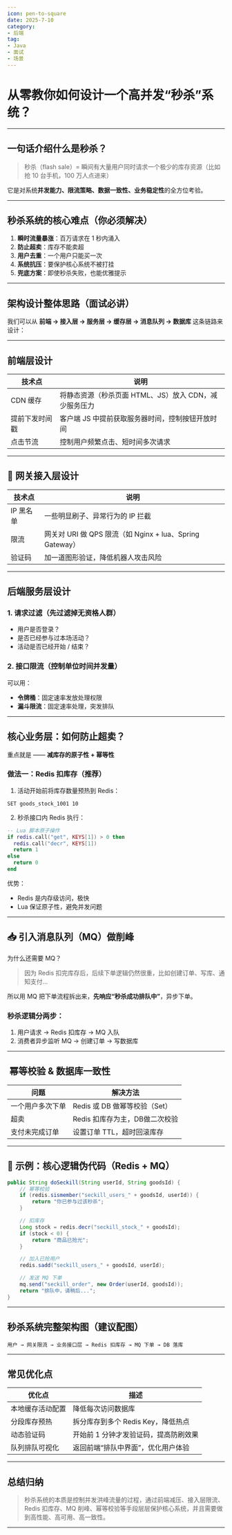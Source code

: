 ```yaml
---
icon: pen-to-square
date: 2025-7-10
category:
- 后端
tag:
- Java
- 面试
- 场景
---
```




# 从零教你如何设计一个高并发“秒杀”系统？

---

## 一句话介绍什么是秒杀？

> 秒杀（flash sale）= 瞬间有大量用户同时请求一个极少的库存资源（比如抢 10 台手机，100 万人点进来）

它是对系统**并发能力、限流策略、数据一致性、业务稳定性**的全方位考验。

---

## 秒杀系统的核心难点（你必须解决）

1. **瞬时流量暴涨**：百万请求在 1 秒内涌入
2. **防止超卖**：库存不能卖超
3. **用户去重**：一个用户只能买一次
4. **系统抗压**：要保护核心系统不被打挂
5. **兜底方案**：即使秒杀失败，也能优雅提示

---

## 架构设计整体思路（面试必讲）

我们可以从 **前端 → 接入层 → 服务层 → 缓存层 → 消息队列 → 数据库** 这条链路来设计：

---

## 前端层设计

| 技术点     | 说明                               |
| ------- | -------------------------------- |
| CDN 缓存  | 将静态资源（秒杀页面 HTML、JS）放入 CDN，减少服务压力 |
| 提前下发时间戳 | 客户端 JS 中提前获取服务器时间，控制按钮开放时间       |
| 点击节流    | 控制用户频繁点击、短时间多次请求                 |

---

## 🧰 网关接入层设计

| 技术点    | 说明                                             |
| ------ | ---------------------------------------------- |
| IP 黑名单 | 一些明显刷子、异常行为的 IP 拦截                             |
| 限流     | 网关对 URI 做 QPS 限流（如 Nginx + lua、Spring Gateway） |
| 验证码    | 加一道图形验证，降低机器人攻击风险                              |

---

## 后端服务层设计

### 1. 请求过滤（先过滤掉无资格人群）

* 用户是否登录？
* 是否已经参与过本场活动？
* 活动是否已经开始 / 结束？

### 2. 接口限流（控制单位时间并发量）

可以用：

* **令牌桶**：固定速率发放处理权限
* **漏斗限流**：固定速率处理，突发排队

---

## 核心业务层：如何防止超卖？

重点就是 —— **减库存的原子性 + 幂等性**

### 做法一：Redis 扣库存（推荐）

1. 活动开始前将库存数量预热到 Redis：

```redis
SET goods_stock_1001 10
```

2. 秒杀接口内 Redis 执行：

```lua
-- Lua 脚本原子操作
if redis.call("get", KEYS[1]) > 0 then
  redis.call("decr", KEYS[1])
  return 1
else
  return 0
end
```

优势：

* Redis 是内存级访问，极快
* Lua 保证原子性，避免并发问题

---

## 📥 引入消息队列（MQ）做削峰

为什么还需要 MQ？

> 因为 Redis 扣完库存后，后续下单逻辑仍然很重，比如创建订单、写库、通知支付…

所以用 MQ 把下单流程拆出来，**先响应“秒杀成功排队中”**，异步下单。

### 秒杀逻辑分两步：

1. 用户请求 → Redis 扣库存 → MQ 入队
2. 消费者异步监听 MQ → 创建订单 → 写数据库

---

## ️ 幂等校验 & 数据库一致性

| 问题       | 解决方法                  |
| -------- | --------------------- |
| 一个用户多次下单 | Redis 或 DB 做幂等校验（Set） |
| 超卖       | Redis 扣库存为主，DB做二次校验   |
| 支付未完成订单  | 设置订单 TTL，超时回滚库存       |

---

## 🧾 示例：核心逻辑伪代码（Redis + MQ）

```java
public String doSeckill(String userId, String goodsId) {
    // 幂等校验
    if (redis.sismember("seckill_users_" + goodsId, userId)) {
        return "你已参与过该秒杀";
    }

    // 扣库存
    Long stock = redis.decr("seckill_stock_" + goodsId);
    if (stock < 0) {
        return "商品已抢光";
    }

    // 加入已抢用户
    redis.sadd("seckill_users_" + goodsId, userId);

    // 发送 MQ 下单
    mq.send("seckill_order", new Order(userId, goodsId));
    return "排队中，请稍后...";
}
```

---

## 秒杀系统完整架构图（建议配图）

```
用户 → 网关限流 → 业务接口层 → Redis 扣库存 → MQ 下单 → DB 落库
```

---

## 常见优化点

| 优化点      | 描述                     |
| -------- | ---------------------- |
| 本地缓存活动配置 | 降低每次访问数据库              |
| 分段库存预热   | 拆分库存到多个 Redis Key，降低热点 |
| 动态验证码    | 开始前 1 分钟才发验证码，提高防刷效果   |
| 队列排队可视化  | 返回前端“排队中界面”，优化用户体验     |

---

## 总结归纳

> 秒杀系统的本质是控制并发洪峰流量的过程，通过前端减压、接入层限流、Redis 扣库存、MQ 削峰、幂等校验等手段层层保护核心系统，并且需要做到高性能、高可用、高一致性。

---
